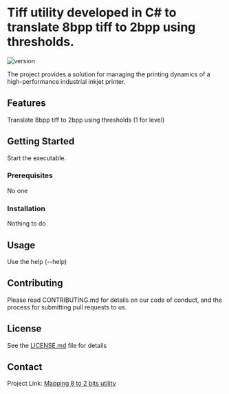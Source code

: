 # Tiff utility developed in C# to translate 8bpp tiff to 2bpp using thresholds. 

![version](https://img.shields.io/badge/version-0.1.0.0-blue)

The project provides a solution for managing the printing dynamics of a high-performance industrial inkjet printer.

## Features

Translate 8bpp tiff to 2bpp using thresholds (1 for level)

## Getting Started

Start the executable.

### Prerequisites

No one

### Installation

Nothing to do

## Usage

Use the help (--help)

## Contributing

Please read CONTRIBUTING.md for details on our code of conduct, and the process for submitting pull requests to us.

## License

See the [LICENSE.md](LICENSE.md) file for details

## Contact

Project Link: [Mapping 8 to 2 bits utility](https://github.com/DanKrt82/Mapping8_2_Utility)

